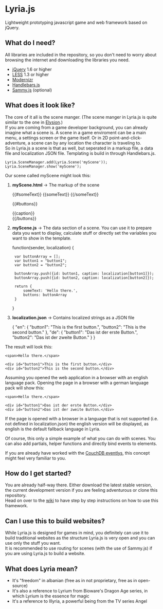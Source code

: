 Lyria.js
========
Lightweight prototyping javascript game and web framework based on jQuery. 

What do I need?
---------------
All libraries are included in the repository, so you don't need to worry about browsing the internet and downloading the libraries you need.

* [jQuery](http://jquery.com/) 1.6 or higher
* [LESS](http://lesscss.org/) 1.3 or higher
* [Modernizr](http://modernizr.com/)
* [Handlebars.js](http://handlebarsjs.com/)
* [Sammy.js](http://sammyjs.org/) (optional)


What does it look like?
-----------------------

The core of it all is the scene manger. (The scene manger in Lyria.js is quite similar to the one in [Elysion](https://github.com/freezedev/elysion).)  
If you are coming from a game developer background, you can already imagine what a scene is. A scene in a game enviroment can be a main menu, a settings screen or the game itself. Or in 2D point-and-click-adventure, a scene can by any location the character is traveling to.  
So in Lyria.js a scene is that as well, but seperated in a markup file, a data file and localization JSON file. Templating is build in through Handlebars.js.

	Lyria.SceneManager.add(Lyria.Scene('myScene'));
	Lyria.SceneManager.show('myScene');

Our scene called myScene might look this:  

1) **myScene.html** -> The markup of the scene  

	{{#someText}}
		<span>{{someText}}</span>
	{{/someText}}

	{{#buttons}}
		<div id="{{id}}">{{caption}}</div>
	{{/buttons}}

2) **myScene.js** -> The data section of a scene. You can use it to prepare data you want to display, calculate stuff or directly set the variables you want to show in the template.

	function(sender, localization) {
		
		var buttonArray = [];
		var button1 = "button1";
		var button2 = "button2";

		buttonArray.push({id: button1, caption: localization[button1]});
		buttonArray.push({id: button2, caption: localization[button2]});

		return {
			someText: 'Hello there.',
			buttons: buttonArray
		}
	}

3) **localization.json** -> Contains localized strings as a JSON file

	{
		"en": {
			"button1": "This is the first button.",
			"button2": "This is the second button."
		},
		"de": {
			"button1": "Das ist der erste Button.",
			"button2": "Das ist der zweite Button."
		}
	}

The result will look this:

	<span>Hello there.</span>

	<div id="button1">This is the first button.</div>
	<div id="button2">This is the second button.</div>

Assuming you opened the web application in a browser with an english language pack. Opening the page in a browser with a german language pack will show this:

	<span>Hello there.</span>

	<div id="button1">Das ist der erste Button.</div>
	<div id="button2">Das ist der zweite Button.</div>

If the page is opened with a browser in a language that is not supported (i.e. not defined in localization.json) the english version will be displayed, as english is the default fallback language in Lyria.


Of course, this only a simple example of what you can do with scenes. You can also add partials, helper functions and directly bind events to elements.


If you are already have worked with the [CouchDB eventlys](https://github.com/jchris/evently), this concept might feel very familiar to you.


How do I get started?
---------------------

You are already half-way there. Either download the latest stable version, the current development version if you are feeling adventurous or clone this repository.  
Head on over to the [wiki](https://github.com/freezedev/Lyria.js/wiki) to have step by step instructions on how to use this framework.


Can I use this to build websites?
---------------------------------

While Lyria.js is designed for games in mind, you definitely can use it to build traditional websites as the structure Lyria.js is very open and you can use only the stuff you want.  
It is recommended to use routing for scenes (with the use of Sammy.js) if you are using Lyria.js to build a website.


What does Lyria mean?
---------------------
* It's "freedom" in albanian (free as in not proprietary, free as in open-source)
* It's also a reference to Lyrium from Bioware's Dragon Age series, in which Lyrium is the essence for magic
* It's a reference to Illyria, a powerful being from the TV series Angel
	
